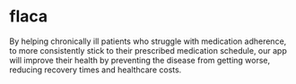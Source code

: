 # flaca
By helping chronically ill patients who struggle with medication adherence, to more consistently stick to their prescribed medication schedule, our app will improve their health by preventing the disease from getting worse, reducing recovery times and healthcare costs.
